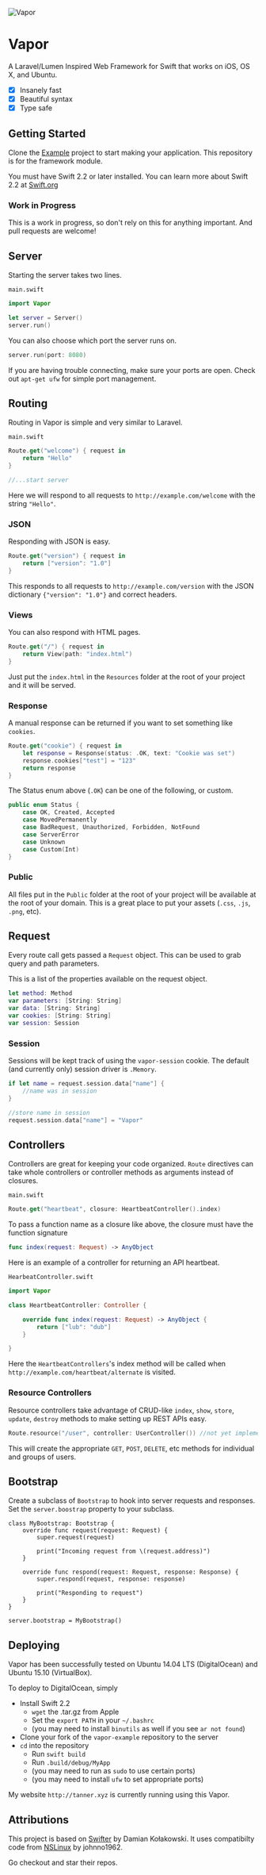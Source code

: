 ![Vapor](https://cloud.githubusercontent.com/assets/1342803/12457900/1825c70c-bf75-11e5-9080-989345fa43e2.png)

# Vapor

A Laravel/Lumen Inspired Web Framework for Swift that works on iOS, OS X, and Ubuntu.

- [x] Insanely fast
- [x] Beautiful syntax
- [x] Type safe

## Getting Started

Clone the [Example](https://github.com/tannernelson/vapor-example) project to start making your application. This repository is for the framework module.

You must have Swift 2.2 or later installed. You can learn more about Swift 2.2 at [Swift.org](http://swift.org)

### Work in Progress

This is a work in progress, so don't rely on this for anything important. And pull requests are welcome!

## Server

Starting the server takes two lines.

`main.swift`
```swift
import Vapor

let server = Server()
server.run()
```

You can also choose which port the server runs on.

```swift
server.run(port: 8080)
```

If you are having trouble connecting, make sure your ports are open. Check out `apt-get ufw` for simple port management.

## Routing

Routing in Vapor is simple and very similar to Laravel.

`main.swift`
```swift
Route.get("welcome") { request in
	return "Hello"
}

//...start server
```

Here we will respond to all requests to `http://example.com/welcome` with the string `"Hello"`. 

### JSON

Responding with JSON is easy.

```swift
Route.get("version") { request in
	return ["version": "1.0"]
}
```

This responds to all requests to `http://example.com/version` with the JSON dictionary `{"version": "1.0"}` and correct headers.

### Views

You can also respond with HTML pages.

```swift
Route.get("/") { request in
	return View(path: "index.html")
}
```

Just put the `index.html` in the `Resources` folder at the root of your project and it will be served.

### Response

A manual response can be returned if you want to set something like `cookies`.

```swift
Route.get("cookie") { request in
	let response = Response(status: .OK, text: "Cookie was set")
	response.cookies["test"] = "123"
	return response
}
```

The Status enum above (`.OK`) can be one of the following, or custom.

```swift
public enum Status {
    case OK, Created, Accepted
    case MovedPermanently
    case BadRequest, Unauthorized, Forbidden, NotFound
    case ServerError
    case Unknown
    case Custom(Int)
}
```

### Public

All files put in the `Public` folder at the root of your project will be available at the root of your domain. This is a great place to put your assets (`.css`, `.js`, `.png`, etc).

## Request

Every route call gets passed a `Request` object. This can be used to grab query and path parameters.

This is a list of the properties available on the request object.

```swift
let method: Method
var parameters: [String: String]
var data: [String: String]
var cookies: [String: String]
var session: Session
```

### Session

Sessions will be kept track of using the `vapor-session` cookie. The default (and currently only) session driver is `.Memory`.

```swift
if let name = request.session.data["name"] {
	//name was in session	
}

//store name in session
request.session.data["name"] = "Vapor"
```

## Controllers

Controllers are great for keeping your code organized. `Route` directives can take whole controllers or controller methods as arguments instead of closures.

`main.swift`
```swift
Route.get("heartbeat", closure: HeartbeatController().index)
```

To pass a function name as a closure like above, the closure must have the function signature 

```swift
func index(request: Request) -> AnyObject
```

Here is an example of a controller for returning an API heartbeat.

`HearbeatController.swift`
```swift
import Vapor

class HeartbeatController: Controller {

	override func index(request: Request) -> AnyObject {
		return ["lub": "dub"]
	}

}
```

Here the `HeartbeatControllers`'s index method will be called when `http://example.com/heartbeat/alternate` is visited.

### Resource Controllers

Resource controllers take advantage of CRUD-like `index`, `show`, `store`, `update`, `destroy` methods to make setting up REST APIs easy.

```swift
Route.resource("/user", controller: UserController()) //not yet implemented
```

This will create the appropriate `GET`, `POST`, `DELETE`, etc methods for individual and groups of users. 

## Bootstrap

Create a subclass of `Bootstrap` to hook into server requests and responses. Set the `server.boostrap` property to your subclass.

```
class MyBootstrap: Bootstrap {
	override func request(request: Request) {
		super.request(request)

		print("Incoming request from \(request.address)")
	}

	override func respond(request: Request, response: Response) {
		super.respond(request, response: response)

		print("Responding to request")
	}
}

server.bootstrap = MyBootstrap()
```

## Deploying

Vapor has been successfully tested on Ubuntu 14.04 LTS (DigitalOcean) and Ubuntu 15.10 (VirtualBox). 

To deploy to DigitalOcean, simply 

- Install Swift 2.2
	- `wget` the .tar.gz from Apple
	- Set the `export PATH` in your `~/.bashrc`
	- (you may need to install `binutils` as well if you see `ar not found`)
- Clone your fork of the `vapor-example` repository to the server
- `cd` into the repository
	- Run `swift build`
	- Run `.build/debug/MyApp`
	- (you may need to run as `sudo` to use certain ports)
	- (you may need to install `ufw` to set appropriate ports)

My website `http://tanner.xyz` is currently running using this Vapor.

## Attributions

This project is based on [Swifter](https://github.com/glock45/swifter) by Damian Kołakowski. It uses compatibilty code from [NSLinux](https://github.com/johnno1962/NSLinux) by johnno1962.

Go checkout and star their repos.
